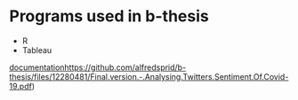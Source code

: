 # Programs used in b-thesis
- R
- Tableau

[documentation](https://github.com/alfredsprid/b-thesis/files/12280481/Final.version.-.Analysing.Twitters.Sentiment.Of.Covid-19.pdf)https://github.com/alfredsprid/b-thesis/files/12280481/Final.version.-.Analysing.Twitters.Sentiment.Of.Covid-19.pdf)
